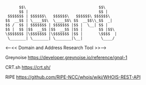 ```
      $$\                                $$\     
      $$ |                               $$ |    
 $$$$$$$ | $$$$$$\   $$$$$$\   $$$$$$\ $$$$$$\   
$$  __$$ | \____$$\  \____$$\ $$  __$$\\_$$  _|  
$$ /  $$ | $$$$$$$ | $$$$$$$ |$$ |  \__| $$ |    
$$ |  $$ |$$  __$$ |$$  __$$ |$$ |       $$ |$$\ 
\$$$$$$$ |\$$$$$$$ |\$$$$$$$ |$$ |       \$$$$  |
 \_______| \_______| \_______|\__|        \____/ 
```                                                 
<--<< Domain and Address Research Tool >>-->

Greynoise
https://developer.greynoise.io/reference/gnql-1

CRT.sh
https://crt.sh/

RIPE
https://github.com/RIPE-NCC/whois/wiki/WHOIS-REST-API